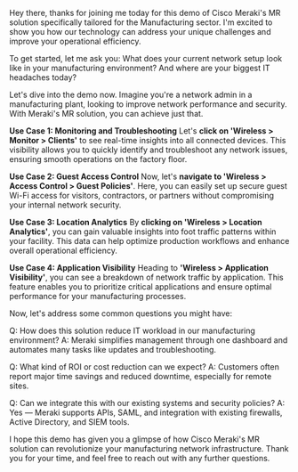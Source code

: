 Hey there, thanks for joining me today for this demo of Cisco Meraki's MR solution specifically tailored for the Manufacturing sector. I'm excited to show you how our technology can address your unique challenges and improve your operational efficiency. 

To get started, let me ask you: What does your current network setup look like in your manufacturing environment? And where are your biggest IT headaches today?

Let's dive into the demo now. Imagine you're a network admin in a manufacturing plant, looking to improve network performance and security. With Meraki's MR solution, you can achieve just that. 

**Use Case 1: Monitoring and Troubleshooting**
Let's **click on 'Wireless > Monitor > Clients'** to see real-time insights into all connected devices. This visibility allows you to quickly identify and troubleshoot any network issues, ensuring smooth operations on the factory floor.

**Use Case 2: Guest Access Control**
Now, let's **navigate to 'Wireless > Access Control > Guest Policies'**. Here, you can easily set up secure guest Wi-Fi access for visitors, contractors, or partners without compromising your internal network security.

**Use Case 3: Location Analytics**
By **clicking on 'Wireless > Location Analytics'**, you can gain valuable insights into foot traffic patterns within your facility. This data can help optimize production workflows and enhance overall operational efficiency.

**Use Case 4: Application Visibility**
Heading to **'Wireless > Application Visibility'**, you can see a breakdown of network traffic by application. This feature enables you to prioritize critical applications and ensure optimal performance for your manufacturing processes.

Now, let's address some common questions you might have:

Q: How does this solution reduce IT workload in our manufacturing environment?
A: Meraki simplifies management through one dashboard and automates many tasks like updates and troubleshooting.

Q: What kind of ROI or cost reduction can we expect?
A: Customers often report major time savings and reduced downtime, especially for remote sites.

Q: Can we integrate this with our existing systems and security policies?
A: Yes — Meraki supports APIs, SAML, and integration with existing firewalls, Active Directory, and SIEM tools.

I hope this demo has given you a glimpse of how Cisco Meraki's MR solution can revolutionize your manufacturing network infrastructure. Thank you for your time, and feel free to reach out with any further questions.